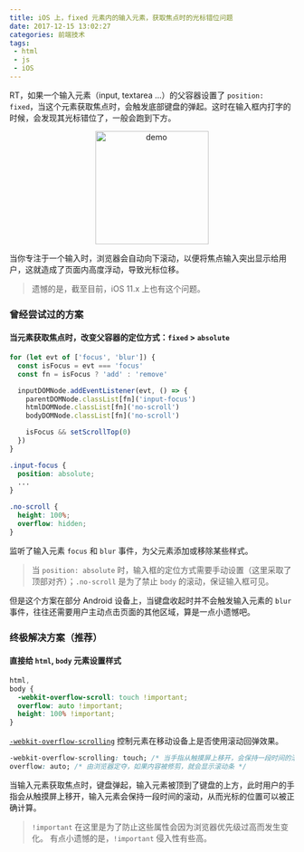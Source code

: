 ```yaml
---
title: iOS 上，fixed 元素内的输入元素，获取焦点时的光标错位问题
date: 2017-12-15 13:02:27
categories: 前端技术
tags:
 - html
 - js
 - iOS
---
```


RT，如果一个输入元素（input, textarea ...）的父容器设置了 `position: fixed`，当这个元素获取焦点时，会触发底部键盘的弹起。这时在输入框内打字的时候，会发现其光标错位了，一般会跑到下方。

<center>
  <img src="./demo.gif" width="200" alt="demo">
</center>

当你专注于一个输入时，浏览器会自动向下滚动，以便将焦点输入突出显示给用户，这就造成了页面内高度浮动，导致光标位移。
> 遗憾的是，截至目前，iOS 11.x 上也有这个问题。

### 曾经尝试过的方案
#### 当元素获取焦点时，改变父容器的定位方式：`fixed` > `absolute`

```js
for (let evt of ['focus', 'blur']) {
  const isFocus = evt === 'focus'
  const fn = isFocus ? 'add' : 'remove'

  inputDOMNode.addEventListener(evt, () => {
    parentDOMNode.classList[fn]('input-focus')
    htmlDOMNode.classList[fn]('no-scroll')
    bodyDOMNode.classList[fn]('no-scroll')

    isFocus && setScrollTop(0)
  })
}
```

```css
.input-focus {
  position: absolute;
  ...
}

.no-scroll {
  height: 100%;
  overflow: hidden;
}
```

监听了输入元素 `focus` 和 `blur` 事件，为父元素添加或移除某些样式。
> 当 `position: absolute` 时，输入框的定位方式需要手动设置（这里采取了顶部对齐）；`.no-scroll` 是为了禁止 `body` 的滚动，保证输入框可见。

但是这个方案在部分 Android 设备上，当键盘收起时并不会触发输入元素的 `blur` 事件，往往还需要用户主动点击页面的其他区域，算是一点小遗憾吧。

### 终极解决方案（推荐）
#### 直接给 `html`, `body` 元素设置样式

```css
html,
body {
  -webkit-overflow-scroll: touch !important;
  overflow: auto !important;
  height: 100% !important;
}
```

[`-webkit-overflow-scrolling`](https://developer.mozilla.org/zh-CN/docs/Web/CSS/-webkit-overflow-scrolling) 控制元素在移动设备上是否使用滚动回弹效果。

```css
-webkit-overflow-scrolling: touch; /* 当手指从触摸屏上移开，会保持一段时间的滚动 */
overflow: auto; /* 由浏览器定夺，如果内容被修剪，就会显示滚动条 */
```

当输入元素获取焦点时，键盘弹起，输入元素被顶到了键盘的上方，此时用户的手指会从触摸屏上移开，输入元素会保持一段时间的滚动，从而光标的位置可以被正确计算。

> `!important` 在这里是为了防止这些属性会因为浏览器优先级过高而发生变化。
> 有点小遗憾的是，`!important` 侵入性有些高。
